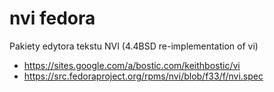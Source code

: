 # nvi fedora

Pakiety edytora tekstu NVI (4.4BSD re-implementation of vi)

- https://sites.google.com/a/bostic.com/keithbostic/vi
- https://src.fedoraproject.org/rpms/nvi/blob/f33/f/nvi.spec
